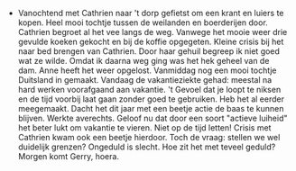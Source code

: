 - Vanochtend met Cathrien naar 't dorp gefietst om een krant en luiers te kopen. Heel mooi tochtje tussen de weilanden en boerderijen door. Cathrien begroet al het vee langs de weg. Vanwege het mooie weer drie gevulde koeken gekocht en bij de koffie opgegeten. Kleine crisis bij het naar bed brengen van Cathrien. Door haar gehuil begreep ik niet goed wat ze wilde. Omdat ik daarna weg ging was het hek geheel van de dam. Anne heeft het weer opgelost. Vanmiddag nog een mooi tochtje Duitsland in gemaakt.
  Vandaag de vakantieziekte gehad: meestal na hard werken voorafgaand aan vakantie. 't Gevoel dat je loopt te niksen en de tijd voorbij laat gaan zonder goed te gebruiken. Heb het al eerder meegemaakt. Dacht het dit jaar met een beetje actie de baas te kunnen blijven. Werkte averechts. Geloof nu dat door een soort "actieve luiheid" het beter lukt om vakantie te vieren. Niet op de tijd letten! Crisis met Cathrien kwam ook een beetje hierdoor. Toch de vraag: stellen we wel duidelijk grenzen? Ongeduld is slecht. Hoe zit het met teveel geduld? Morgen komt Gerry, hoera.